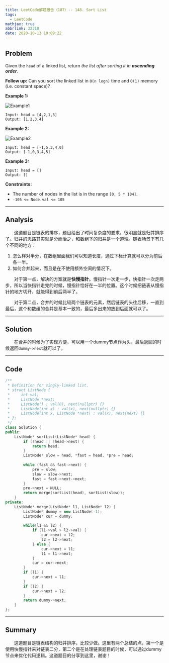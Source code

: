 ```yaml
---
title: LeetCode解题报告（187）-- 148. Sort List
tags:
  - LeetCode
mathjax: true
abbrlink: 32310
date: 2020-10-13 19:09:22
---
```


## Problem

Given the `head` of a linked list, return *the list after sorting it in **ascending order***.

**Follow up:** Can you sort the linked list in `O(n logn)` time and `O(1)` memory (i.e. constant space)?

<!-- more -->

**Example 1:**

![Example1](https://assets.leetcode.com/uploads/2020/09/14/sort_list_1.jpg)

```
Input: head = [4,2,1,3]
Output: [1,2,3,4]
```

**Example 2:**

![Example2](https://assets.leetcode.com/uploads/2020/09/14/sort_list_2.jpg)

```
Input: head = [-1,5,3,4,0]
Output: [-1,0,3,4,5]
```

**Example 3:**

```
Input: head = []
Output: []
```

**Constraints:**

- The number of nodes in the list is in the range `[0, 5 * 104]`.
- `-105 <= Node.val <= 105`

------

## Analysis

&emsp;&emsp;这道题目是链表的排序，题目给出了时间复杂度的要求，很明显就是归并排序了。归并的思路其实就是分而治之，和数组下的归并是一个道理。链表场景下有几个不同的地方：

1. 怎么样对半分，在数组里面我们可以知道长度，通过下标计算就可以分为前后各一半。
2. 如何合并起来，而且是在不使用额外空间的情况下。

&emsp;&emsp;对于第一点，解决的方案就是**快慢指针**。慢指针一次走一步，快指针一次走两步，所以当快指针走完的时候，慢指针恰好在一半的位置。这个时候把链表从慢指针的地方切开，就能得到前后两半了。

&emsp;&emsp;对于第二点，合并的时候比较两个链表的元素，然后链表的头往后移，一直到最后，这个和数组的合并是基本一致的，最后多出来的放到后面就可以了。

------

## Solution

&emsp;&emsp;在合并的时候为了实现方便，可以用一个dummy节点作为头，最后返回的时候返回`dummy->next`就可以了。

------

## Code

```c++
/**
 * Definition for singly-linked list.
 * struct ListNode {
 *     int val;
 *     ListNode *next;
 *     ListNode() : val(0), next(nullptr) {}
 *     ListNode(int x) : val(x), next(nullptr) {}
 *     ListNode(int x, ListNode *next) : val(x), next(next) {}
 * };
 */
class Solution {
public:
    ListNode* sortList(ListNode* head) {
        if (!head || !head->next) {
            return head;
        }
        ListNode* slow = head, *fast = head, *pre = head;
        
        while (fast && fast->next) {
            pre = slow;
            slow = slow->next;
            fast = fast->next->next;
        }
        pre->next = NULL;
        return merge(sortList(head), sortList(slow));
    }
private:
    ListNode* merge(ListNode* l1, ListNode* l2) {
        ListNode* dummy = new ListNode(-1);
        ListNode* cur = dummy;
        
        while(l1 && l2) {
            if (l1->val > l2->val) {
                cur->next = l2;
                l2 = l2->next;
            } else {
                cur->next = l1;
                l1 = l1->next;
            }
            cur = cur->next;
        }
        if (l1) {
            cur->next = l1;
        }
        if (l2) {
            cur->next = l2;
        }
        return dummy->next; 
    }
};
```

------

## Summary

&emsp;&emsp;这道题目是链表结构的归并排序，比较少做。这里有两个总结的点，第一个是使用快慢指针来对链表二分，第二个是在处理链表题目的时候，可以通过dummy节点来优化代码逻辑。这道题目的分享到这里，谢谢！
